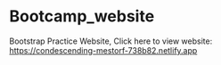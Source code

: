 # Bootcamp_website
Bootstrap Practice Website,
Click here to view website:
https://condescending-mestorf-738b82.netlify.app
